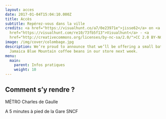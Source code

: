 ```yaml
---
layout: acces
date: 2017-01-04T15:04:10.000Z
title: Accès
subtitle: Repérez-vous dans la ville
credits: <a href="https://visualhunt.co/a7/0e23971e">jisse62</a> on <a
  href="https://visualhunt.com/re10/73fb5f13">Visualhunt</a> - <a
  href="http://creativecommons.org/licenses/by-nc-sa/2.0/">CC 2.0 BY-NC-SA</a>
image: /img/cover/colombage.jpg
description: We’re proud to announce that we’ll be offering a small batch of
  Jamaica Blue Mountain coffee beans in our store next week.
menu:
  main:
    parent: Infos pratiques
    weight: 10
---
```

## Comment s’y rendre ?

MÉTRO Charles de Gaulle

A 5 minutes à pied de la Gare SNCF